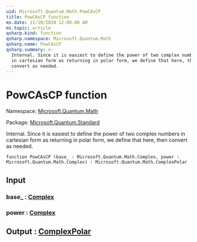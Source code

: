 ```yaml
---
uid: Microsoft.Quantum.Math.PowCAsCP
title: PowCAsCP function
ms.date: 11/20/2020 12:00:00 AM
ms.topic: article
qsharp.kind: function
qsharp.namespace: Microsoft.Quantum.Math
qsharp.name: PowCAsCP
qsharp.summary: >-
  Internal. Since it is easiest to define the power of two complex numbers
  in cartesian form as returning in polar form, we define that here, then
  convert as needed.
---
```


# PowCAsCP function

Namespace: [Microsoft.Quantum.Math](xref:Microsoft.Quantum.Math)

Package: [Microsoft.Quantum.Standard](https://nuget.org/packages/Microsoft.Quantum.Standard)


Internal. Since it is easiest to define the power of two complex numbersin cartesian form as returning in polar form, we define that here, thenconvert as needed.

```qsharp
function PowCAsCP (base_ : Microsoft.Quantum.Math.Complex, power : Microsoft.Quantum.Math.Complex) : Microsoft.Quantum.Math.ComplexPolar
```


## Input

### base_ : [Complex](xref:Microsoft.Quantum.Math.Complex)




### power : [Complex](xref:Microsoft.Quantum.Math.Complex)





## Output : [ComplexPolar](xref:Microsoft.Quantum.Math.ComplexPolar)

